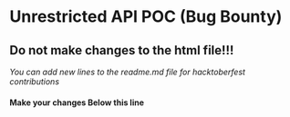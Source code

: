 # **Unrestricted API POC** (Bug Bounty)

## Do not make changes to the html file!!!

*You can add new lines to the readme.md file for hacktoberfest contributions*

#### Make your changes Below this line
